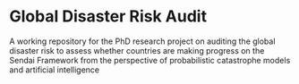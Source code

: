 # Global Disaster Risk Audit
A working repository for the PhD research project on auditing the global disaster risk to assess whether countries are making progress on the Sendai Framework from the perspective of probabilistic catastrophe models and artificial intelligence
